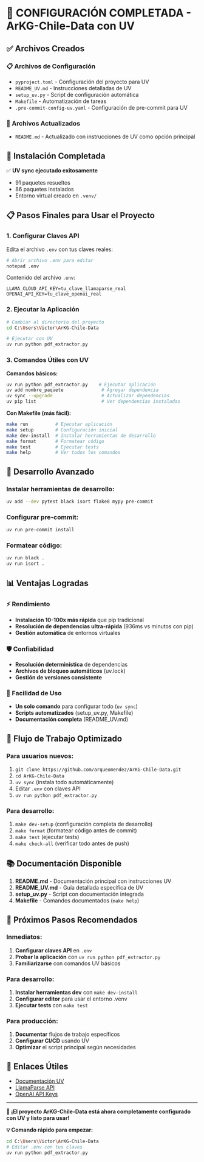 # 🎉 CONFIGURACIÓN COMPLETADA - ArKG-Chile-Data con UV

## ✅ Archivos Creados

### 📋 Archivos de Configuración
- `pyproject.toml` - Configuración del proyecto para UV
- `README_UV.md` - Instrucciones detalladas de UV
- `setup_uv.py` - Script de configuración automática
- `Makefile` - Automatización de tareas
- `.pre-commit-config-uv.yaml` - Configuración de pre-commit para UV

### 📝 Archivos Actualizados
- `README.md` - Actualizado con instrucciones de UV como opción principal

## 🚀 Instalación Completada

✅ **UV sync ejecutado exitosamente**
- 91 paquetes resueltos
- 86 paquetes instalados
- Entorno virtual creado en `.venv/`

## 📋 Pasos Finales para Usar el Proyecto

### 1. Configurar Claves API
Edita el archivo `.env` con tus claves reales:
```bash
# Abrir archivo .env para editar
notepad .env
```

Contenido del archivo `.env`:
```
LLAMA_CLOUD_API_KEY=tu_clave_llamaparse_real
OPENAI_API_KEY=tu_clave_openai_real
```

### 2. Ejecutar la Aplicación
```bash
# Cambiar al directorio del proyecto
cd C:\Users\Victor\ArKG-Chile-Data

# Ejecutar con UV
uv run python pdf_extractor.py
```

### 3. Comandos Útiles con UV

**Comandos básicos:**
```bash
uv run python pdf_extractor.py    # Ejecutar aplicación
uv add nombre_paquete              # Agregar dependencia
uv sync --upgrade                  # Actualizar dependencias
uv pip list                        # Ver dependencias instaladas
```

**Con Makefile (más fácil):**
```bash
make run          # Ejecutar aplicación
make setup        # Configuración inicial
make dev-install  # Instalar herramientas de desarrollo
make format       # Formatear código
make test         # Ejecutar tests
make help         # Ver todos los comandos
```

## 🔧 Desarrollo Avanzado

### Instalar herramientas de desarrollo:
```bash
uv add --dev pytest black isort flake8 mypy pre-commit
```

### Configurar pre-commit:
```bash
uv run pre-commit install
```

### Formatear código:
```bash
uv run black .
uv run isort .
```

## 📊 Ventajas Logradas

### ⚡ Rendimiento
- **Instalación 10-100x más rápida** que pip tradicional
- **Resolución de dependencias ultra-rápida** (936ms vs minutos con pip)
- **Gestión automática** de entornos virtuales

### 🛡️ Confiabilidad
- **Resolución determinística** de dependencias
- **Archivos de bloqueo automáticos** (uv.lock)
- **Gestión de versiones consistente**

### 🎯 Facilidad de Uso
- **Un solo comando** para configurar todo (`uv sync`)
- **Scripts automatizados** (setup_uv.py, Makefile)
- **Documentación completa** (README_UV.md)

## 🚀 Flujo de Trabajo Optimizado

### Para usuarios nuevos:
1. `git clone https://github.com/arqueomendez/ArKG-Chile-Data.git`
2. `cd ArKG-Chile-Data`
3. `uv sync` (instala todo automáticamente)
4. Editar `.env` con claves API
5. `uv run python pdf_extractor.py`

### Para desarrollo:
1. `make dev-setup` (configuración completa de desarrollo)
2. `make format` (formatear código antes de commit)
3. `make test` (ejecutar tests)
4. `make check-all` (verificar todo antes de push)

## 📚 Documentación Disponible

1. **README.md** - Documentación principal con instrucciones UV
2. **README_UV.md** - Guía detallada específica de UV
3. **setup_uv.py** - Script con documentación integrada
4. **Makefile** - Comandos documentados (`make help`)

## 🎯 Próximos Pasos Recomendados

### Inmediatos:
1. **Configurar claves API** en `.env`
2. **Probar la aplicación** con `uv run python pdf_extractor.py`
3. **Familiarizarse** con comandos UV básicos

### Para desarrollo:
1. **Instalar herramientas dev** con `make dev-install`
2. **Configurar editor** para usar el entorno .venv
3. **Ejecutar tests** con `make test`

### Para producción:
1. **Documentar** flujos de trabajo específicos
2. **Configurar CI/CD** usando UV
3. **Optimizar** el script principal según necesidades

## 🔗 Enlaces Útiles

- [Documentación UV](https://docs.astral.sh/uv/)
- [LlamaParse API](https://cloud.llamaindex.ai/)
- [OpenAI API Keys](https://platform.openai.com/api-keys)

---

**🎉 ¡El proyecto ArKG-Chile-Data está ahora completamente configurado con UV y listo para usar!**

**💡 Comando rápido para empezar:**
```bash
cd C:\Users\Victor\ArKG-Chile-Data
# Editar .env con tus claves
uv run python pdf_extractor.py
```
